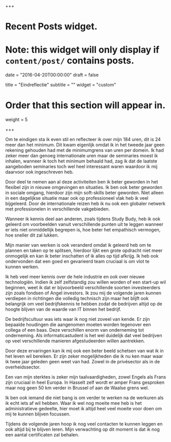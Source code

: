 +++
# Recent Posts widget.
# Note: this widget will only display if `content/post/` contains posts.

date = "2016-04-20T00:00:00"
draft = false

title = "Eindreflectie"
subtitle = ""
widget = "custom"

# Order that this section will appear in.
weight = 5

+++

Om te eindigen sta ik even stil en reflecteer ik over mijn 184 uren, dit is 24 meer dan het minimum. Dit kwam eigenlijk omdat ik in het tweede jaar geen rekening gehouden had met de minimumgrens van uren per domein. Ik had zeker meer dan genoeg internationale uren maar de seminaries moest ik inhalen, wanneer ik toch het minimum behaald had, zag ik dat de laatste aangeboden seminaries toch wel heel interessant waren waardoor ik mij daarvoor ook ingeschreven heb.

Door deel te nemen aan al deze activiteiten ben ik beter geworden in het flexibel zijn in nieuwe omgevingen en situaties. Ik ben ook beter geworden in sociale omgang, hierdoor zijn mijn soft-skills beter geworden. Niet alleen in een dagelijkse situatie maar ook op professioneel vlak heb ik veel bijgeleerd. Door de internationale reizen heb ik nu ook een globaler netwerk met professionelen in verschillende vakgebieden.

Wanneer ik kennis deel aan anderen, zoals tijdens Study Budy, heb ik ook geleerd om voorbeelden vanuit verschillende punten uit te leggen wanneer er iets niet onmiddellijk begrepen is, hoe beter het empathisch vermogen, hoe sneller dit zal lukken.

Mijn manier van werken is ook veranderd omdat ik geleerd heb om te plannen en taken op te splitsen, hierdoor lijkt een grote opdracht niet meer onmogelijk en kan ik beter inschatten of ik alles op tijd afkrijg.
Ik heb ook ondervonden dat een goed en gevarieerd team cruciaal is om vlot te kunnen werken.

Ik heb veel meer kennis over de hele industrie en ook over nieuwe technologiën. Indien ik zelf zelfstandig zou willen worden of een start-up wil beginnen, weet ik dat er bijvoorbeeld verschillende soorten investeerders zijn zoals fondsen of Angel investors. Ik zou mij de volgende jaren kunnen verdiepen in richtingen die volledig technisch zijn maar het blijft ook belangrijk om veel bedrijfskennis te hebben zodat de bedrijven altijd op de hoogte blijven van de waarde van IT binnen het bedrijf.


De bedrijfscultuur was iets waar ik nog niet zoveel van kende. Er zijn bepaalde houdingen die aangenomen moeten worden tegenover een collega of een baas. Deze verschillen enorm van onderneming tot onderneming. Als informaticastudent is het wel duidelijk dat veel bedrijven op veel verschillende manieren afgestudeerden willen aantrekken.

Door deze ervaringen kan ik mij ook een beter beeld schetsen van wat ik in het leven wil bereiken. Er zijn zeker mogelijkheden die ik nu ken maar waar ik twee jaar geleden geen weet van had. Zowel in de privésector als in de overheidssector.

Een van mijn sterktes is zeker mijn taalvaardigheden, zowel Engels als Frans zijn cruciaal in heel Europa. In Hasselt zelf wordt er amper Frans gesproken maar nog geen 50 km verder in Brussel of aan de Waalse grens wel.

Ik ben ook iemand die niet bang is om verder te werken na de werkuren als ik echt iets af wil hebben. Waar ik wel nog moeite mee heb is het administratieve gedeelte, hier moet ik altijd heel veel moeite voor doen om mij te kunnen blijven focussen.

Tijdens de volgende jaren hoop ik nog veel contacten te kunnen leggen en ook altijd bij te blijven leren. Mijn verwachting op dit moment is dat ik nog een aantal certificaten zal behalen.
